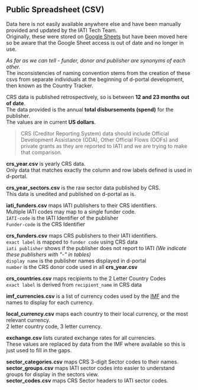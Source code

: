 ## Public Spreadsheet (CSV)
Data here is not easily available anywhere else and have been manually provided and updated by the IATI Tech Team.  
Originally, these were stored on [Google Sheets](https://docs.google.com/spreadsheets/d/1jpXHDNmJ1WPdrkidEle0Ig13zLlXw4eV6WkbSy6kWk4/) but have been moved here so be aware that the Google Sheet access is out of date and no longer in use.

*As far as we can tell - funder, donor and publisher are synonyms of each other.*  
The inconsistencies of naming convention stems from the creation of these csvs from separate individuals at the beginning of d-portal development, then known as the Country Tracker.  

CRS data is published retrospectively, so is between **12 and 23 months out of date**.  
The data provided is the annual **total disbursements (spend)** for the publisher.  
The values are in current **US dollars**.

> CRS (Creditor Reporting System) data should include Official Development Assistance (ODA), Other Official Flows (OOFs) and private grants as they are reported to IATI and we are trying to make that comparison.

**crs_year.csv** is yearly CRS data.  
Only data that matches exactly the column and row labels defined is used in d-portal.

**crs_year_sectors.csv** is the raw sector data published by CRS.  
This data is unedited and published on d-portal as is.

**iati_funders.csv** maps IATI publishers to their CRS identifiers.  
Multiple IATI codes may map to a single funder code.  
```IATI-code``` is the IATI Identifier of the publisher  
```Funder-code``` is the CRS Identifier

**crs_funders.csv** maps CRS publishers to their IATI identifiers.  
```exact label``` is mapped to ```funder code``` using CRS data  
```iati publisher``` shows if the publisher does not report to IATI *(We indicate these publishers with "-" in tables)*  
```display name``` is the publisher names displayed in d-portal  
```number``` is the CRS donor code used in all **crs_year.csv**  

**crs_countries.csv** maps recipients to the 2 Letter Country Codes  
```exact label``` is derived from ```recipient_name``` in CRS data 

**imf_currencies.csv** is a list of currency codes used by the [IMF](http://www.imf.org/external/np/fin/data/rms_mth.aspx) and the names to display for each currency.  

**local_currency.csv** maps each country to their local currency, or the most relevant currency.  
2 letter country code, 3 letter currency.  

**exchange.csv**	lists curated exchange rates for all currencies.  
These values are replaced by data from the IMF where available so this is just used to fill in the gaps.  

**sector_categories.csv** maps CRS 3-digit Sector codes to their names.  
**sector_groups.csv**	maps IATI sector codes into easier to understand groups for display in the sectors view.  
**sector_codes.csv**	maps CRS Sector headers to IATI sector codes.  


